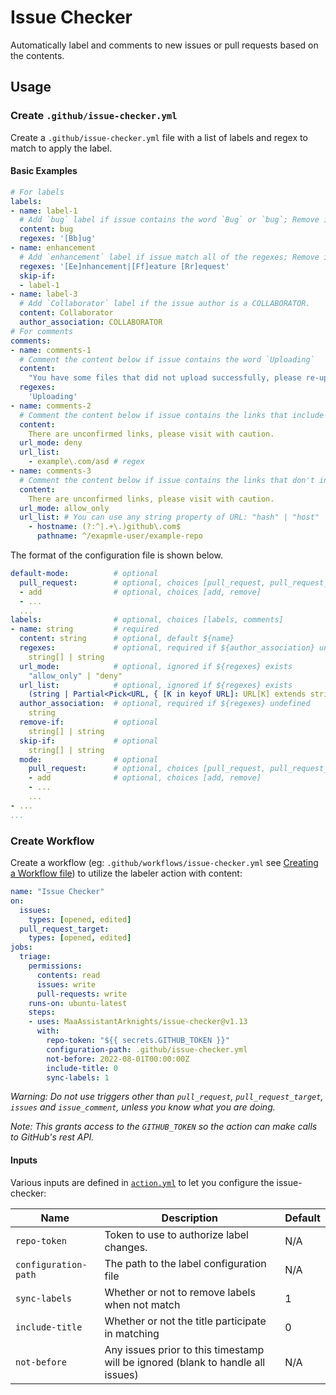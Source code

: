 # Issue Checker

Automatically label and comments to new issues or pull requests based on the contents.

## Usage

### Create `.github/issue-checker.yml`

Create a `.github/issue-checker.yml` file with a list of labels and regex to match to apply the label.

#### Basic Examples

```yaml
# For labels
labels:
- name: label-1
  # Add `bug` label if issue contains the word `Bug` or `bug`; Remove if not
  content: bug
  regexes: '[Bb]ug'
- name: enhancement
  # Add `enhancement` label if issue match all of the regexes; Remove if not; Skip if the label `bug` have been added;
  regexes: '[Ee]nhancement|[Ff]eature [Rr]equest'
  skip-if:
  - label-1
- name: label-3
  # Add `Collaborator` label if the issue author is a COLLABORATOR.
  content: Collaborator
  author_association: COLLABORATOR
# For comments
comments:
- name: comments-1
  # Comment the content below if issue contains the word `Uploading`
  content:
    "You have some files that did not upload successfully, please re-upload them."
  regexes:
    'Uploading'
- name: comments-2
  # Comment the content below if issue contains the links that include snippets listed in url_list
  content:
    There are unconfirmed links, please visit with caution.
  url_mode: deny
  url_list:
    - example\.com/asd # regex
- name: comments-3
  # Comment the content below if issue contains the links that don't include any snippets listed in url_list
  content:
    There are unconfirmed links, please visit with caution.
  url_mode: allow_only
  url_list: # You can use any string property of URL: "hash" | "host" | "hostname" | "href" | "origin" | "password" | "pathname" | "port" | "protocol" | "search" | "username"
    - hostname: (?:^|.+\.)github\.com$
      pathname: ^/exapmle-user/example-repo
```

The format of the configuration file is shown below.

``` yaml
default-mode:          # optional
  pull_request:        # optional, choices [pull_request, pull_request_target, issues, issue_comment]
  - add                # optional, choices [add, remove]
  - ...
  ...
labels:                # optional, choices [labels, comments]
- name: string         # required
  content: string      # optional, default ${name}
  regexes:             # optional, required if ${author_association} undefined
    string[] | string
  url_mode:            # optional, ignored if ${regexes} exists
    "allow_only" | "deny"
  url_list:            # optional, ignored if ${regexes} exists
    (string | Partial<Pick<URL, { [K in keyof URL]: URL[K] extends string ? K : never; }[keyof URL]>>)[]
  author_association:  # optional, required if ${regexes} undefined
    string
  remove-if:           # optional
    string[] | string
  skip-if:             # optional
    string[] | string
  mode:                # optional
    pull_request:      # optional, choices [pull_request, pull_request_target, issues, issue_comment]
    - add              # optional, choices [add, remove]
    - ...
    ...
- ...
...
```

### Create Workflow

Create a workflow (eg: `.github/workflows/issue-checker.yml` see [Creating a Workflow file](https://help.github.com/en/articles/configuring-a-workflow#creating-a-workflow-file)) to utilize the labeler action with content:

```yaml
name: "Issue Checker"
on:
  issues:
    types: [opened, edited]
  pull_request_target:
    types: [opened, edited]
jobs:
  triage:
    permissions:
      contents: read
      issues: write
      pull-requests: write
    runs-on: ubuntu-latest
    steps:
    - uses: MaaAssistantArknights/issue-checker@v1.13
      with:
        repo-token: "${{ secrets.GITHUB_TOKEN }}"
        configuration-path: .github/issue-checker.yml
        not-before: 2022-08-01T00:00:00Z
        include-title: 0
        sync-labels: 1
```

_Warning: Do not use triggers other than `pull_request`, `pull_request_target`, `issues` and `issue_comment`, unless you know what you are doing._

_Note: This grants access to the `GITHUB_TOKEN` so the action can make calls to GitHub's rest API._

#### Inputs

Various inputs are defined in [`action.yml`](action.yml) to let you configure the issue-checker:

| Name | Description | Default |
| - | - | - |
| `repo-token` | Token to use to authorize label changes. | N/A |
| `configuration-path` | The path to the label configuration file | N/A |
| `sync-labels` | Whether or not to remove labels when not match | 1 |
| `include-title` | Whether or not the title participate in matching | 0 |
| `not-before` | Any issues prior to this timestamp will be ignored (blank to handle all issues) | N/A |
